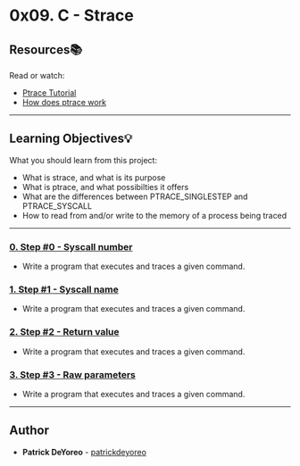 # 0x09. C - Strace

## Resources:books:
Read or watch:
* [Ptrace Tutorial](https://intranet.hbtn.io/rltoken/hsdkLPZsVTE8f4mcNL52eA)
* [How does ptrace work](https://intranet.hbtn.io/rltoken/kPUphlNg9EsRHrTOTl6fiQ)

---
## Learning Objectives:bulb:
What you should learn from this project:

* What is strace, and what is its purpose
* What is ptrace, and what possibilties it offers
* What are the differences between PTRACE_SINGLESTEP and PTRACE_SYSCALL
* How to read from and/or write to the memory of a process being traced

---

### [0. Step #0 - Syscall number](./Makefile)
* Write a program that executes and traces a given command.


### [1. Step #1 - Syscall name](./Makefile)
* Write a program that executes and traces a given command.


### [2. Step #2 - Return value](./Makefile)
* Write a program that executes and traces a given command.


### [3. Step #3 - Raw parameters](./Makefile)
* Write a program that executes and traces a given command.

---

## Author
* **Patrick DeYoreo** - [patrickdeyoreo](github.com/patrickdeyoreo)
